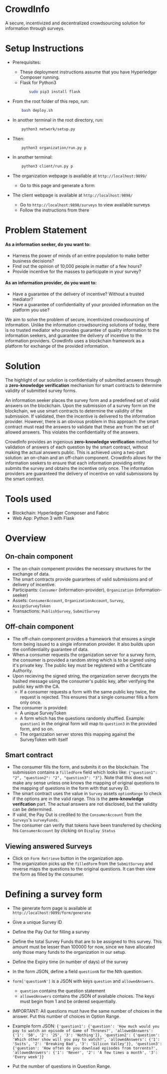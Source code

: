# CrowdInfo
A secure, incentivized and decentralized crowdsourcing solution for information through surveys.

# Setup Instructions
+ Prerequisites:
    + These deployment instructions assume that you have Hyperledger Composer running.
    + Flask for Python3
        ```bash
            sudo pip3 install flask
        ```

+ From the root folder of this repo, run:
    ```bash
        bash deploy.sh
    ```
+ In another terminal in the root directory, run:
    ```bash
        python3 network/setup.py
    ```

+ Then:
    ```bash
        python3 organization/run.py p
    ```

+ In another terminal:
    ```bash
        python3 client/run.py p
    ```

+ The organization webpage is available at `http://localhost:9899/`
    + Go to this page and generate a form

+ The client webpage is available at `http://localhost:9898/`
    + Go to `http://localhost:9898/surveys` to view available surveys
    + Follow the instructions from there


# Problem Statement
#### As a information seeker, do you want to:  
- Harness the power of minds of an entire population to make better business decisions?  
- Find out the opinion of 10,000 people in matter of a few hours?  
- Provide incentive for the masses to participate in your survey?  

#### As an information provider, do you want to:  
- Have a guarantee of the delivery of incentive?  Without a trusted mediator?  
- Have a guarantee of confidentiality of your provided information on the platform you use?  

We aim to solve the problem of secure, incentivized crowdsourcing of information. Unlike the information crowdsourcing solutions of today, there is no trusted mediator who provides guarantee of quality information to the information seekers, and guarantee the delivery of incentive to the information providers. CrowdInfo uses a blockchain framework as a platform for exchange of the provided information.


# Solution
The highlight of our solution is confidentiality of submitted answers through a **zero-knowledge verification** mechanism for smart contracts to determine validity of submitted survey forms.

An information seeker places the survey form and a predefined set of valid answers on the blockchain. Upon the submission of a survey form on the blockchain, we use smart contracts to determine the validity of the submission. If validated, then the incentive is delivered to the information provider. However, there is an obvious problem in this approach: the smart contract must read the answers to validate that these are from the set of allowed answers. This violates the confidentiality of the answers.  

CrowdInfo provides an ingenious **zero-knowledge verification** method for validation of answers of each question by the smart contract, without making the actual answers public. This is achieved using a two-part solution: an on-chain and an off-chain component. CrowdInfo allows for the information seekers to ensure that each information providing entity submits the survey and obtains the incentive only once. The information providers are guaranteed the delivery of incentive on valid submissions by the smart contract.

# Tools used
+ Blockchain: Hyperledger Composer and Fabric
+ Web App: Python 3 with Flask

# Overview
## On-chain component
+ The on-chain compenent provides the necessary structures for the exchange of data.
+ The smart contracts provide guarantees of valid submissions and of delivery of incentive.
+ Participants: ```Consumer``` (information-provider), ```Organization``` (information-seeker)
+ Assets: ```ConsumerAccount```, ```OrganizationAccount```, ```Survey```, ```AssignSurveyToken```
+ Transactions: ```PublishSurvey```, ```SubmitSurvey```
## Off-chain component
+ The off-chain component provides a framework that ensures a single form being issued to a single information provider. It also builds upon the confidentiality guarantee of data.
+ When a consumer requests the organization server for a survey form, the consumer is provided a random string which is to be signed using it's private key. The public key must be registered with a Certificate Authority.
+ Upon recieving the signed string, the organization server decrypts the hashed message using the consumer's public key, after verifying the public key with the CA.
    + If a consumer requests a form with the same public key twice, the request is rejected. This ensures that a single consumer fills a form only once.
+ The consumer is provided:
    + A unique SurveyToken
    + A form which has the questions randomly shuffled. Example: `question1` in the original form will map to `question3` in the provided form, and so on.
    + The organization server stores this mapping against the SurveyToken with itself

## Smart contract
+ The consumer fills the form, and submits it on the blockchain. The submission contains a `filledForm` field which looks like: `{"question1": "2", "question2": "2", "question3": "3"}`. Note that this does not make any sense unless one knows the mapping of original questions to the mapping of questions in the form with that survey ID.
+ The smart contract uses the value in `Survey` assets `optionRange` to check if the options are in the valid range. This is the **zero-knowledge verifcation** part. The actual answers are not disclosed, but the validity can be determined.
+ If valid, the Pay Out is credited to the `ConsumerAccount` from the `Surveys`'s `surveyFunds`.
+ The consumer can verify that tokens have been transferred by checking his `ConsumerAccount` by clicking on `Display Status`

## Viewing answered Surveys
+ Click on `Form Retrieve` button in the organization app.
+ The organization picks up the `filledForm` from the `SubmitSurvey` and reverse maps the questions to the original questions. It can then view the form as filled by the consumer.


# Defining a survey form
+ The generate form page is available at `http://localhost:9899/form/generate`
+ Give a unique Survey ID
+ Define the Pay Out for filling a survey
+ Define the total Survey Funds that are to be assigned to this survey. This amount must be lesser than 100000 for now, since we have allocated only those many funds to the organization in our setup.
+ Define the Expiry time (in number of days) of the survey
+ In the form JSON, define a field `questionN` for the Nth question.
+ `form['questionN']` is a JSON with keys `question` and `allowedAnswers`.
    + `question` contains the question statement
    + `allowedAnswers` contains the JSON of available choices. The keys must begin from 1 and be ordered sequentially.

+ IMPORTANT: All questions must have the same number of choices in the answer. Put this number of choices in Option Range.

+ Example form JSON:
`
{'question1': {'question': 'How much would you pay to watch an episode of Game of Thrones?', 'allowedAnswers': {'1': '50', '2': '25', '3': 'Nothing'}}, 'question2': {'question': 'Which other show will you pay to watch?', 'allowedAnswers': {'1': 'Suits', '2': 'Breaking Bad', '3': 'Silicon Valley'}}, 'question3': {'question': 'How often do you download episodes from torrents?', 'allowedAnswers': {'1': 'Never', '2': 'A few times a month', '3': 'Every week'}}
`
+ Put the number of questions in Question Range.
